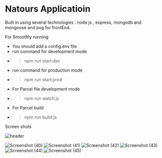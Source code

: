 # Natours Applicatioin

Built in using several technologies : node js , express, mongodb and mongoose and pug for frontEnd.

For Smoothly running
- You should add a config.env file
- run command for development mode
- > npm run start:dev
- run command for production mode
- > npm run start:prod
- For Parcel file development mode
- > npm run watch:js
- For Parcel build 
- > npm run build:js

Screen shots

![header](https://user-images.githubusercontent.com/68973418/153581112-5e1cf3b9-02f5-4f01-b6f3-784e789274cb.png)

![Screenshot (40)](https://user-images.githubusercontent.com/68973418/153582191-a59b7e44-6f93-4be8-b59f-446061d33a12.png)
![Screenshot (41)](https://user-images.githubusercontent.com/68973418/153582207-ca67f430-b1e6-4a6e-9f96-af64b0ba7800.png)
![Screenshot (42)](https://user-images.githubusercontent.com/68973418/153582212-a09a91af-447f-4021-a2eb-c84268f00d71.png)
![Screenshot (43)](https://user-images.githubusercontent.com/68973418/153582216-4a475ab6-7f72-465e-8861-b5bf17914e49.png)
![Screenshot (44)](https://user-images.githubusercontent.com/68973418/153582225-93a37520-ba1c-41e8-938d-2bec30a5964e.png)
![Screenshot (45)](https://user-images.githubusercontent.com/68973418/153582233-8bda48f2-8ccb-4939-8f3d-b0eccdf28628.png)

